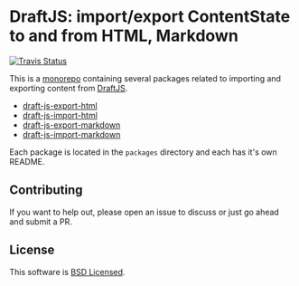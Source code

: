 # DraftJS: import/export ContentState to and from HTML, Markdown

<a href="https://travis-ci.org/sstur/draft-js-utils"><img alt="Travis Status" src="https://img.shields.io/travis/sstur/draft-js-utils/master.svg?label=travis&maxAge=43200"></a>

This is a [monorepo](https://lernajs.io/) containing several packages related to importing and exporting content from [DraftJS](https://draftjs.org/).

* [draft-js-export-html](https://www.npmjs.com/package/draft-js-export-html)
* [draft-js-import-html](https://www.npmjs.com/package/draft-js-import-html)
* [draft-js-export-markdown](https://www.npmjs.com/package/draft-js-export-markdown)
* [draft-js-import-markdown](https://www.npmjs.com/package/draft-js-import-markdown)

Each package is located in the `packages` directory and each has it's own README.

## Contributing

If you want to help out, please open an issue to discuss or just go ahead and submit a PR.

## License

This software is [BSD Licensed](/LICENSE).
